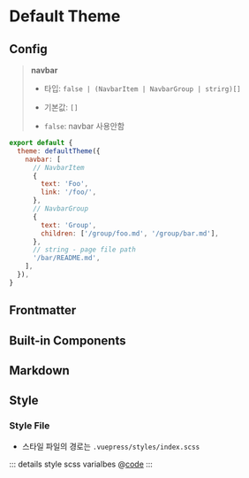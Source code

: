 # Default Theme

## Config

> **navbar**
>
> - 타입: `false | (NavbarItem | NavbarGroup | strirg)[]`
> - 기본값: `[]`
> 
> - `false`: navbar 사용안함


``` javascript
export default {
  theme: defaultTheme({
    navbar: [
      // NavbarItem
      {
        text: 'Foo',
        link: '/foo/',
      },
      // NavbarGroup
      {
        text: 'Group',
        children: ['/group/foo.md', '/group/bar.md'],
      },
      // string - page file path
      '/bar/README.md',
    ],
  }),
}
```

## Frontmatter

## Built-in Components

## Markdown

## Style [<Badge type="tip" text="link" vertical="middle"/>](https://v2.vuepress.vuejs.org/reference/default-theme/styles.html)

### Style File

- 스타일 파일의 경로는 `.vuepress/styles/index.scss`

::: details style scss varialbes
@[code](./codes/default.scss)
:::


